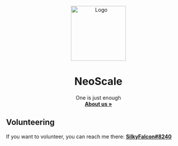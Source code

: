 <p align="center"> <img src="https://i.imgur.com/kIF9KX7.png" alt="Logo" width="150" height="150"> </a>

<h1 align="center">NeoScale</h1>

  <p align="center">
    One is just enough
    <br />
    <a href="https://github.com/NeoScale/.github/blob/main/profile/docs/DOCS.md">
    <strong>About us »</strong></a>
</p>


## Volunteering
If you want to volunteer, you can reach me there: [**SilkyFalcon#8240**](https://discord.com/users/445229420869976085/)

